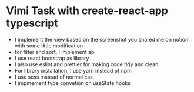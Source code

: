 # Vimi Task with create-react-app typescript

- I implement the view based on the screenshot you shared me on notion with some little modification
- for filter and sort, I implement api
- I use react bootstrap as library
- I also use eslint and prettier for making code tidy and clean
- For library installation, I use yarn instead of npm
- I use scss instead of normal css
- I impmement type convetion on useState hooks